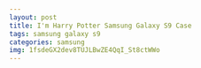 ```yaml
---
layout: post
title: I'm Harry Potter Samsung Galaxy S9 Case
tags: samsung galaxy s9
categories: samsung
img: 1fsdeGX2dev8TUJLBwZE4QqI_St8ctWWo
---
```

